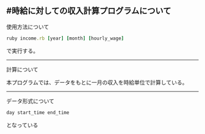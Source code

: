 #時給に対しての収入計算プログラムについて
---

使用方法について

```ruby
ruby income.rb [year] [month] [hourly_wage]
```

で実行する。

---
計算について

本プログラムでは、データをもとに一月の収入を時給単位で計算している。

---
データ形式について

```ruby
day start_time end_time
```

となっている
